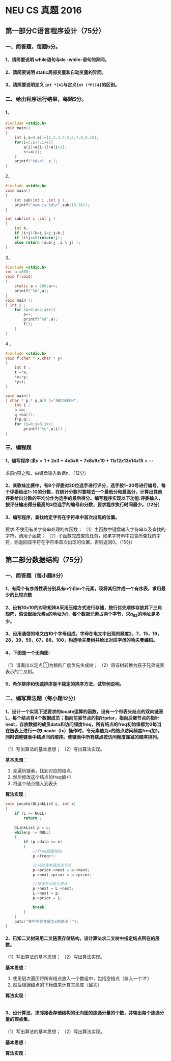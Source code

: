 # NEU CS 真题 2016

## 第一部分C语言程序设计（75分）

### 一、简答题，每题5分。

#### 1、请简要说明 while语句与do -while-语句的异同。

#### 2、请简要说明 static局部变量和自动变量的异同。

#### 3、请简要说明定义 ```int *[4]```与定义```int (*P)[4]```的区别。

### 二、给出程序运行结果，每题5分。

#### 1、

```c
#include <stdio.h>
void main()
{
    int i,s=0,a[]={1,2,3,4,5,6,7,8,9,10};
    for(i=2;i<7;i++){
        a[i]=a[i-1]+a[i+1];
        s+=a[i];
    }
    printf("%d\n", s );
}
```


2、

```c
#include <stdio.h> 
void main()
{ 
    int sub(int i ,int j );
    printf("num is %d\n",sub(16,36));
}

int sub(int i ,int j ) 
{ 
    int k;
    if (i<j){k=i;i=j;j=k;}
    if (i%j==0)return(j);
    else return (sub(j ,i % j) );
}
```

3、
```c
#include <stdio.h> 
int a =500;
void f(void) 
{ 
    static a = 200;a++;
    printf("%d",a);
}
void main () 
{ int i ;
    for (i=0;i<3;i++){
        a++;
        printf("%d",a);
        f();
    }
}
```

4 、

```c
#include <stdio.h>
void f(char * x,char * y) 
{ 
    int t ;
    t =*x;
    *x=*y;
    *y=t;
}

void main()
{ char * p,* q,a[9 ]="ABCDEFGH";
    int i ;
    p =a;
    q =&a[7]; 
    f(p,q);
    for (i=0;i<8;i++)
        printf("%c",a[i]) ;
}
```

### 三、编程题

#### 1、编写程序:求$s=1+2x3+4x5x6+7x8x9x10+11x12x13x14x15+ \cdots$

求前n项之和，由键盘输入数据n。（12分）

#### 2、某歌咏比赛中，有8个评委对20位选手进行评分，选手按1~20号进行编号，每个评委给出1~10的分数，在统计分数时要除去一个最低分和最高分，计算出其他评委给出分数的平均分作为选手的最后得分。编写程序实现以下功能:评委输入，按评分输出得分最高的3位选手的编号和分数，要求程序执行时间最少。（12分）


#### 3、编写程序，查找给定字符在字符串中首次出现的位置。
要求:不使用有关字符串处理的库函数；
（1）主函数中键盘输入字符串以及查找的字符，调用子函数；
（2）子函数完成查找任务，如果字符串中包含所查找的字符，则返回该字符在字符串首次出现的位置，否则返回0。（15分）

## 第二部分数据结构（75分）

### 一、简答题（每小题8分）

#### 1、有两个有序线性表分别具有n个和m个元素，现将其归并成一个有序表，求用最少的比较次数

#### 2、设有10x10的对称矩阵A采用压缩方式进行存储，按行优先顺序存放其下三角矩阵，假设起始元素a的地址为1，每个数据元素占两个字节，求$a_{62}$的地址是多少。

#### 3、设用通信的电文由10个字母组成，字母在电文中出现的频度2，7，15，19，28，39，59，67，88，100，构造哈夫曼树并给出对应字母的哈夫曼编码。

#### 4、下图是一个无向图:
（1）请画出以定点①为根的广度优先生成树；
（2）将该树转换为孩子兄弟链表表示的二叉树。


#### 5、希尔排序和快速排序是不稳定的排序方法，试举例说明。


### 二、编写算法题（每小题12分）

#### 1、设计一个实现下述要求的locate运算的函数，设有一个带表头结点的双向链表L，每个结点有4个数据成员；指向前驱节点的指针prior，指向后继节点的指针next，存放数据的成员data和访问频度freq，所有结点的freq初始值都为0每当在链表上进行一次Locate（lx）操作时，令元素值为x的结点访问频度freq加1，同时调整链表中结点间的顺序。使链表中所有结点按访问频度递减的顺序排列。
（1）写出算法的基本思想；
（2）写出算法实现。

**基本思想**：
1. 先遍历链表，找到对应的结点，
2. 然后修改这个结点的freq值+1
3. 将这个结点插入到表头

**算法实现**：

```c
void Locate(DLinkList L, int x)
{
    if (L == NULL)
        return ;
    
    DLinkList p = L;
    while(p != NULL)
    {
        if (p->data == x)
        {
            //freq数据域加一
            p->freq++;

            //从链表中退出该节点
            p->prior->next = p->next;
            p->next->prior = p->prior;

            //将该节点加入表头
            p->next = L->next;
            L->next = p;
            p->prior = L;

            break;
        }
    }
    puts("表中不存在值为x的结点！");
}
```

#### 2、已知二叉树采用二叉链表存储结构，设计算法求二叉树中指定结点所在的层数。

（1）写出算法的基本思想；
（2）写出算法实现。

**基本思想**：

1. 使用层次遍历将所有结点放入一个数组中，包括空结点（存入一个‘#’）
2. 然后根据结点的下标值来计算其高度（层次）

**算法实现**：

```c

```

#### 3、设计算法，求邻接表存储结构的无向图的连通分量的个数，并输出每个连通分量的顶点集。
（1）写出算法的基本思想；
（2）写出算法实现。

**基本思想**：


**算法实现**：





